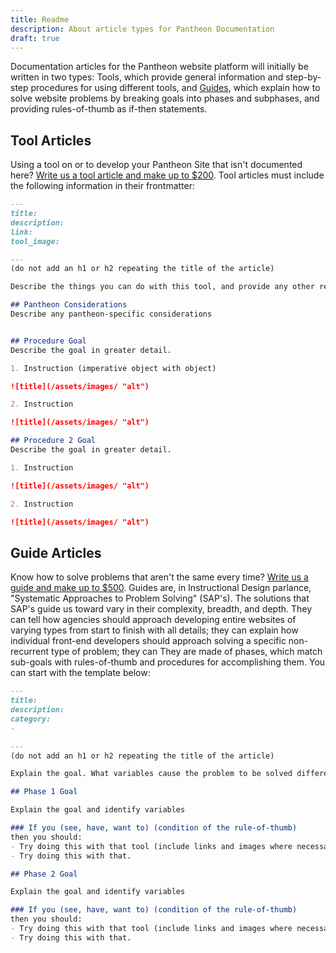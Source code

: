 ```yaml
---
title: Readme
description: About article types for Pantheon Documentation
draft: true
---
```

Documentation articles for the Pantheon website platform will initially be written in two types: Tools, which provide general information and step-by-step procedures for using different tools, and [Guides](./readme#GuideArticles), which explain how to solve website problems by breaking goals into phases and subphases, and providing rules-of-thumb as if-then statements.

## Tool Articles

Using a tool on or to develop your Pantheon Site that isn't documented here? [Write us a tool article and make up to $200](/article-bounty).  Tool articles must include the following information in their frontmatter:
```markdown
---
title:
description:
link:
tool_image:

---
(do not add an h1 or h2 repeating the title of the article)

Describe the things you can do with this tool, and provide any other relevant information about it, including the publisher, support info, and any other significant details.

## Pantheon Considerations
Describe any pantheon-specific considerations


## Procedure Goal
Describe the goal in greater detail.

1. Instruction (imperative object with object)

![title](/assets/images/ "alt")

2. Instruction

![title](/assets/images/ "alt")

## Procedure 2 Goal
Describe the goal in greater detail.

1. Instruction

![title](/assets/images/ "alt")

2. Instruction

![title](/assets/images/ "alt")
```
## Guide Articles

Know how to solve problems that aren't the same every time? [Write us a guide and make up to $500](/article-bounty). Guides are, in Instructional Design parlance, "Systematic Approaches to Problem Solving" (SAP's). The solutions that SAP's guide us toward vary in their complexity, breadth, and depth. They can tell how agencies should approach developing  entire websites of varying types from start to finish with all details; they can explain how individual front-end developers should approach solving a specific non-recurrent type of problem; they can  They are made of phases, which match sub-goals with rules-of-thumb and procedures for accomplishing them. You can start with the template below:
```markdown
---
title:
description:
category:
-

---
(do not add an h1 or h2 repeating the title of the article)

Explain the goal. What variables cause the problem to be solved differently in one case compared to the next case?  

## Phase 1 Goal

Explain the goal and identify variables

### If you (see, have, want to) (condition of the rule-of-thumb)
then you should:
- Try doing this with that tool (include links and images where necessary)
- Try doing this with that.

## Phase 2 Goal

Explain the goal and identify variables

### If you (see, have, want to) (condition of the rule-of-thumb)
then you should:
- Try doing this with that tool (include links and images where necessary)
- Try doing this with that.
```
